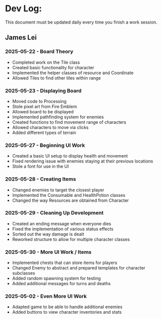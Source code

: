 # Dev Log:

This document must be updated daily every time you finish a work session.

## James Lei

### 2025-05-22 - Board Theory
- Completed work on the Tile class
- Created basic functionality for character
- Implemented the helper classes of resource and Coordinate
- Allowed Tiles to find other tiles within range

### 2025-05-23 - Displaying Board
- Moved code to Processing
- Stole pixel art from Fire Emblem
- Allowed board to be displayed
- Implemented pathfinding system for enemies
- Created functions to find movement range of characters
- Allowed characters to move via clicks
- Added different types of terrain

### 2025-05-27 - Beginning UI Work
- Created a basic UI setup to display health and movement
- Fixed rendering issue with enemies staying at their previous locations
- Stole a font for use in the UI

### 2025-05-28 - Creating Items
- Changed enemies to target the closest player
- Implemented the Consumable and HealthPotion classes
- Changed the way Resources are obtained from Character

### 2025-05-29 - Cleaning Up Development
- Created an ending message when everyone dies
- Fixed the implementation of various status effects
- Sorted out the way damage is dealt
- Reworked structure to allow for multiple character classes

### 2025-05-30 - More UI Work / Items
- Implemented chests that can store items for players
- Changed Enemy to abstract and prepared templates for character subclasses
- Added random spawning system for testing
- Added additional messages for turns and deaths

### 2025-05-02 - Even More UI Work
- Adapted game to be able to handle additional enemies
- Added buttons to view character inventories and stats